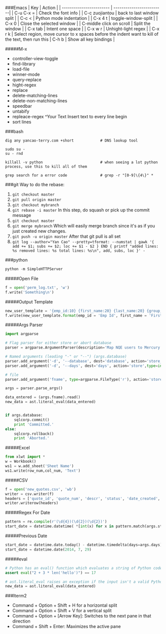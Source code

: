 ###Emacs
| Key           |  Action  |
| ------------------------ | -------------------------|
| C-u C-x =                | Check the font info |
| C-c zuojiantou           | back to last window split |
| C-c <                    | Python mode indentation |
| C-x 4 t                  | toggle-window-split |
| C-x 0                    | Close the selected window |
| C-middle click on scroll | Split the window |
| C-x tab                  | Intent one space |
| C-x w r                  | Unhight-light regex |
| C-x r k                  | Select region, move cursor to x spaces before the indent want to kill of the text, then run this
| C-h b                    | Show all key bindings |

#####M-x
* controller-view-toggle
* find-library
* load-file
* winner-mode
* query-replace
* hight-regex
* replace
* delete-matching-lines
* delete-non-matching-lines
* speedbar
* untabify
* repleace-regex <RET>^<RET>Your Text<RET> Insert text to every line begin
* sort lines

###bash
```
dig any yancao-terry.com +short            # DNS lookup tool
```

```
sudo su -
su - rnd
```

```
killall -v python                          # when seeing a lot python process, use this to kill all of them
```

```
grep search for a error code               # grep -r "[0-9]\{4\}" *
```

###git
Way to do the rebase:
1. ```git checkout master```
2. ```git pull origin master```
3. ```git checkout mybranch```
4. ```git rebase -i master```   In this step, do squash or pick up the commit message
5. ```git checkout master```
6. ```git merge mybranch```    Which will easily merge branch since it's as if you just created new changes.
7. ```git push -u origin master```     After that git pull is all set
8. ```git log --author="Yan Cao" --pretty=tformat: --numstat | gawk '{ add += $1; subs += $2; loc += $1 - $2 } END { printf "added lines: %s removed lines: %s total lines: %s\n", add, subs, loc }' -```

###python
```python
python -m SimpleHTTPServer
```
#####Open File
```python
f = open('perm_log.txt', 'w')
f.write('Something\n')
```

#####Output Template
```python
new_user_template = '{emp_id:10} {first_name:20} {last_name:20} {group_name_new:30} {group_name_old}\n'
f.write(new_user_template.format(emp_id = 'Emp Id', first_name = 'First Name', last_name = 'Last Name', group_name_new = 'Granted Group Name', group_name_old = 'Because had Group'))
```

#####Args Parser
```python
import argparse

# Flag parser for either store or abort database
parser = argparse.ArgumentParser(description='Map NQE users to Mercury')

# Named arguments (leading "-" or "--") (args.database)
parser.add_argument('-d', '--database', dest='database', action='store_true', required=False, default=False, help='Actually commit database work (default: no)')
parser.add_argument('-d', '--days', dest='days', action='store',type=int, help='Set a window of past x days')

# file
parser.add_argument('fname', type=argparse.FileType('r'), action='store', help='A text file containing a dictionary of the old term ID and the new body')

args = parser.parse_args()

data_entered = (args.fname).read()
new_data = ast.literal_eval(data_entered)


if args.database:
    sqlcorp.commit()
    print 'Committed.'
else:
    sqlcorp.rollback()
    print 'Aborted.'
```

#####Excel
```python
from xlwt import *
w = Workbook()
ws1 = w.add_sheet('Sheet Name')
ws1.write(row_num,col_num, 'Text')
```

#####CSV
```python
f = open('new_quotes.csv', 'wb')
writer = csv.writer(f)
headers = ['quote_id', 'quote_num', 'descr', 'status', 'date_created', 'date_modified', 'created_by', 'mod_by']
writer.writerow(headers)
```

#####Regex For Date
```python
pattern = re.compile(r'(\d{4})(\d{2})(\d{2})')
start_date = datetime.datetime( *[int(x) for x in pattern.match(args.start).groups()] )
```

#####Previous Date
```python
start_date = datetime.date.today() - datetime.timedelta(days=args.days)
start_date = datetime.date(2014, 7, 29)
```

#####eval
```python
# Python has an eval() function which evaluates a string of Python code:
assert eval("2 + 3 * len('hello')") == 17

# ast.literal_eval raises an exception if the input isn't a valid Python datatype, so the code won't be executed if it's not.
new_data = ast.literal_eval(data_entered)
```

###Iterm2
* Command + Option + Shift + H for a horizontal split
* Command + Option + Shift + V for a vertical split
* Command + Option + [Arrow Key]: Switches to the next pane in that direction
* Command + Shift + Enter: Maximizes the active pane
